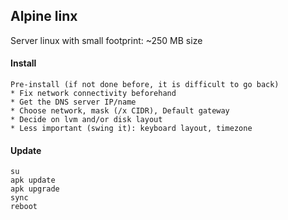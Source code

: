 ## Alpine linx
Server linux with small footprint: ~250 MB size<br>

#### Install
```
Pre-install (if not done before, it is difficult to go back)
* Fix network connectivity beforehand
* Get the DNS server IP/name
* Choose network, mask (/x CIDR), Default gateway
* Decide on lvm and/or disk layout
* Less important (swing it): keyboard layout, timezone

```

#### Update
```
su
apk update
apk upgrade
sync
reboot
```
